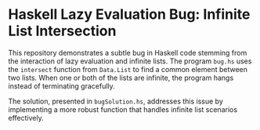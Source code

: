 # Haskell Lazy Evaluation Bug: Infinite List Intersection

This repository demonstrates a subtle bug in Haskell code stemming from the interaction of lazy evaluation and infinite lists. The program `bug.hs` uses the `intersect` function from `Data.List` to find a common element between two lists. When one or both of the lists are infinite, the program hangs instead of terminating gracefully.

The solution, presented in `bugSolution.hs`, addresses this issue by implementing a more robust function that handles infinite list scenarios effectively.